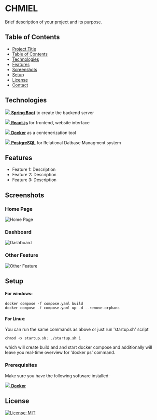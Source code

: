 #  CHMIEL

Brief description of your project and its purpose.

## Table of Contents

- [Project Title](#CHMIEL)
- [Table of Contents](##Table-of-Contents)
- [Technologies](##technologies)
- [Features](##features)
- [Screenshots](#screenshots)
- [Setup](#setup)
- [License](#license)
- [Contact](#contact)

## Technologies

[![](https://github.com/Experrior/CHMIEL/assets/73387931/ce324f52-5e64-44b6-a5f4-00264f6136bd) **Spring Boot**](https://spring.io/projects/spring-boot)
to create the backend server

[![](https://github.com/Experrior/CHMIEL/assets/73387931/520bd416-7c6a-490b-8a8d-eadb2804c3ac) **React.js**](https://react.dev/)
for frontend, website interface

[![](https://github.com/Experrior/CHMIEL/assets/73387931/f496b663-e3e5-4367-a21a-bb51e16a2883) **Docker**](https://www.docker.com/)
as a contenerization tool

[![](https://github.com/Experrior/CHMIEL/assets/73387931/e0b0f258-ca0e-42ae-896e-321afc3ad70b) **PostgreSQL**](https://www.postgresql.org/)
for Relational Datbase Managment system

## Features

- Feature 1: Description
- Feature 2: Description
- Feature 3: Description

## Screenshots

### Home Page

![Home Page](https://via.placeholder.com/800x400)

### Dashboard

![Dashboard](https://via.placeholder.com/800x400)

### Other Feature

![Other Feature](https://via.placeholder.com/800x400)

## Setup

#### For windows:

  ```
  docker compose -f compose.yaml build
  docker compose -f compose.yaml up -d --remove-orphans
  ```

#### For Linux:

  You can run the same commands as above or just run 'startup.sh' script
  
  ``` 
  chmod +x startup.sh; ./startup.sh 1
  ```
  
  which will create build and and start docker compose and additionally will leave you real-time overview for 'docker ps' command.

### Prerequisites

Make sure you have the following software installed:

[![](https://github.com/Experrior/CHMIEL/assets/73387931/f496b663-e3e5-4367-a21a-bb51e16a2883) **Docker**](https://www.docker.com/)

## License

[![License: MIT](https://img.shields.io/badge/License-MIT-yellow.svg)](https://opensource.org/licenses/MIT)


